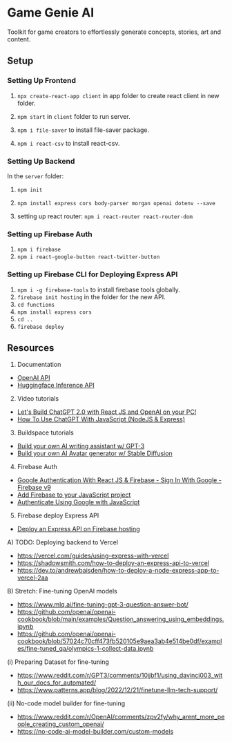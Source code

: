 # Game Genie AI

Toolkit for game creators to effortlessly generate concepts, stories, art and content.

## Setup
 
### Setting Up Frontend

1. `npx create-react-app client` in app folder to create react client in new folder.

2. `npm start` in `client` folder to run server.

3. `npm i file-saver` to install file-saver package.

4. `npm i react-csv` to install react-csv.

### Setting Up Backend

In the `server` folder:

1. `npm init`

2. `npm install express cors body-parser morgan openai dotenv --save`

3. setting up react router: `npm i react-router react-router-dom`

### Setting up Firebase Auth

1. `npm i firebase`
2. `npm i react-google-button react-twitter-button` 

### Setting up Firebase CLI for Deploying Express API

1. `npm i -g firebase-tools` to install firebase tools globally.
2. `firebase init hosting` in the folder for the new API.
3. `cd functions`
4. `npm install express cors`
5. `cd ..`
6. `firebase deploy`


## Resources

1. Documentation
- [OpenAI API](https://beta.openai.com/docs/introduction)
- [Huggingface Inference API](https://huggingface.co/docs/api-inference/index)

2. Video tutorials
- [Let's Build ChatGPT 2.0 with React JS and OpenAI on your PC!](https://youtu.be/qwM23_kF4v4)
- [How To Use ChatGPT With JavaScript (NodeJS & Express)](https://youtu.be/UQamG425RD0)

3. Buildspace tutorials
- [Build your own AI writing assistant w/ GPT-3](https://buildspace.so/builds/ai-writer)
- [Build your own AI Avatar generator w/ Stable Diffusion](https://buildspace.so/builds/ai-avatar)

4. Firebase Auth
- [Google Authentication With React JS & Firebase - Sign In With Google - Firebase v9](https://www.youtube.com/watch?v=cZAnibwI9u8)
- [Add Firebase to your JavaScript project](https://firebase.google.com/docs/web/setup)
- [Authenticate Using Google with JavaScript](https://firebase.google.com/docs/auth/web/google-signin)

5. Firebase deploy Express API 
- [Deploy an Express API on Firebase hosting](https://medium.com/boca-code/the-basic-process-is-that-we-will-use-firebase-cloud-functions-to-create-a-single-function-app-13ba3b852077)

A) TODO: Deploying backend to Vercel 
- https://vercel.com/guides/using-express-with-vercel
- https://shadowsmith.com/how-to-deploy-an-express-api-to-vercel
- https://dev.to/andrewbaisden/how-to-deploy-a-node-express-app-to-vercel-2aa

B) Stretch: Fine-tuning OpenAI models
- https://www.mlq.ai/fine-tuning-gpt-3-question-answer-bot/
- https://github.com/openai/openai-cookbook/blob/main/examples/Question_answering_using_embeddings.ipynb
- https://github.com/openai/openai-cookbook/blob/57024c70cff473fb520105e9aea3ab4e514be0df/examples/fine-tuned_qa/olympics-1-collect-data.ipynb

(i) Preparing Dataset for fine-tuning
- https://www.reddit.com/r/GPT3/comments/10jjbf1/using_davinci003_with_our_docs_for_automated/
- https://www.patterns.app/blog/2022/12/21/finetune-llm-tech-support/

(ii) No-code model builder for fine-tuning
- https://www.reddit.com/r/OpenAI/comments/zpv2fy/why_arent_more_people_creating_custom_openai/
- https://no-code-ai-model-builder.com/custom-models
